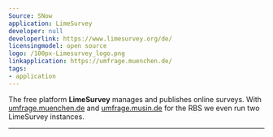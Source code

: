 ```yaml
---
Source: SNow
application: LimeSurvey
developer: null
developerlink: https://www.limesurvey.org/de/
licensingmodel: open source
logo: /100px-Limesurvey_logo.png
linkapplication: https://umfrage.muenchen.de/
tags:
- application
---
```

The free platform __LimeSurvey__ manages and publishes online surveys.
With [umfrage.muenchen.de](https://umfrage.muenchen.de) and [umfrage.musin.de](https://umfrage.musin.de/) for the RBS we even run two LimeSurvey instances.


---

